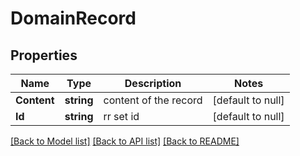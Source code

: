 # DomainRecord

## Properties
Name | Type | Description | Notes
------------ | ------------- | ------------- | -------------
**Content** | **string** | content of the record | [default to null]
**Id** | **string** | rr set id | [default to null]

[[Back to Model list]](../README.md#documentation-for-models) [[Back to API list]](../README.md#documentation-for-api-endpoints) [[Back to README]](../README.md)

